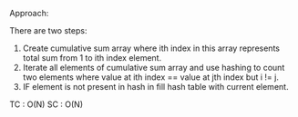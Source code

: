 Approach:

There are two steps:
1. Create cumulative sum array where ith index in this array represents total sum from 1 to ith index element.
2. Iterate all elements of cumulative sum array and use hashing to count two elements where value at ith index == value at jth index but i != j.
3. IF element is not present in hash in fill hash table with current element.


TC : O(N)
SC : O(N)